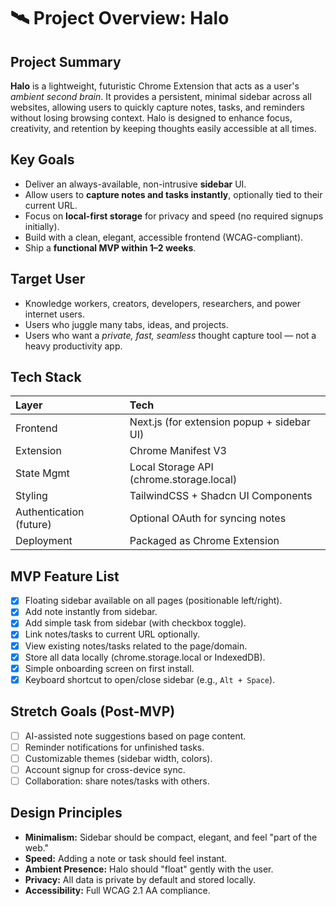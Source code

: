 # 🛰️ Project Overview: Halo

## Project Summary

**Halo** is a lightweight, futuristic Chrome Extension that acts as a user's *ambient second brain*. It provides a persistent, minimal sidebar across all websites, allowing users to quickly capture notes, tasks, and reminders without losing browsing context. Halo is designed to enhance focus, creativity, and retention by keeping thoughts easily accessible at all times.

## Key Goals

- Deliver an always-available, non-intrusive **sidebar** UI.
- Allow users to **capture notes and tasks instantly**, optionally tied to their current URL.
- Focus on **local-first storage** for privacy and speed (no required signups initially).
- Build with a clean, elegant, accessible frontend (WCAG-compliant).
- Ship a **functional MVP within 1–2 weeks**.

## Target User

- Knowledge workers, creators, developers, researchers, and power internet users.
- Users who juggle many tabs, ideas, and projects.
- Users who want a *private, fast, seamless* thought capture tool — not a heavy productivity app.

## Tech Stack

| Layer         | Tech                                 |
|:--------------|:-------------------------------------|
| Frontend      | Next.js (for extension popup + sidebar UI) |
| Extension     | Chrome Manifest V3                   |
| State Mgmt    | Local Storage API (chrome.storage.local) |
| Styling       | TailwindCSS + Shadcn UI Components    |
| Authentication (future) | Optional OAuth for syncing notes |
| Deployment    | Packaged as Chrome Extension         |

## MVP Feature List

- [x] Floating sidebar available on all pages (positionable left/right).
- [x] Add note instantly from sidebar.
- [x] Add simple task from sidebar (with checkbox toggle).
- [x] Link notes/tasks to current URL optionally.
- [x] View existing notes/tasks related to the page/domain.
- [x] Store all data locally (chrome.storage.local or IndexedDB).
- [x] Simple onboarding screen on first install.
- [x] Keyboard shortcut to open/close sidebar (e.g., `Alt + Space`).

## Stretch Goals (Post-MVP)

- [ ] AI-assisted note suggestions based on page content.
- [ ] Reminder notifications for unfinished tasks.
- [ ] Customizable themes (sidebar width, colors).
- [ ] Account signup for cross-device sync.
- [ ] Collaboration: share notes/tasks with others.

## Design Principles

- **Minimalism:** Sidebar should be compact, elegant, and feel "part of the web."
- **Speed:** Adding a note or task should feel instant.
- **Ambient Presence:** Halo should "float" gently with the user.
- **Privacy:** All data is private by default and stored locally.
- **Accessibility:** Full WCAG 2.1 AA compliance.
